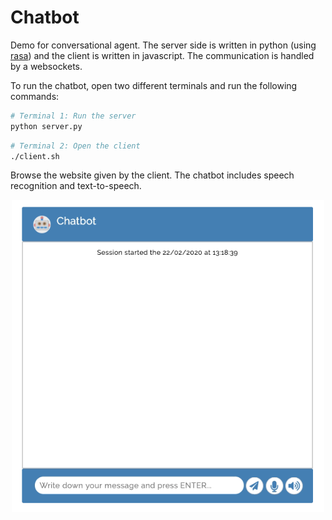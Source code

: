 # Chatbot
Demo for conversational agent. The server side is written in python (using [rasa](https://rasa.com/)) and the client is written in javascript. The communication is handled by a websockets.

To run the chatbot, open two different terminals and run the following commands:

```bash
# Terminal 1: Run the server
python server.py
```

```bash
# Terminal 2: Open the client
./client.sh
```

Browse the website given by the client. The chatbot includes speech recognition and text-to-speech.

<p align="center">
    <img width="500" height="500" src="images/chatbot.gif">
</p>

